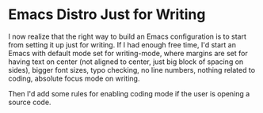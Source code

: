 # Emacs Distro Just for Writing

I now realize that the right way to build an Emacs configuration is to start from setting it up just for writing. If I had enough free time, I'd start an Emacs with default mode set for writing-mode, where margins are set for having text on center (not aligned to center, just big block of spacing on sides), bigger font sizes, typo checking, no line numbers, nothing related to coding, absolute focus mode on writing.

Then I'd add some rules for enabling coding mode if the user is opening a source code.



